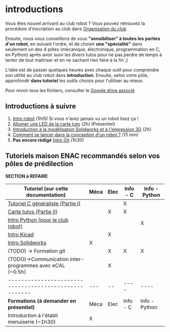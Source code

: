 # introductions

Vous êtes nouvel arrivant au club robot ?
Vous pouvez retrouvez la procédure d'inscription au club dans [Organisation du club](orgaClub.md)

Ensuite, nous vous conseillons de vous **"sensibiliser" à toutes les parties d'un robot**, en suivant l'ordre, et de choisir **une "spécialité"** dans seulement un des 4 pôles (mécanique, électronique, programmation en C, en Python) après avoir suivi les divers tutos pour ne pas perdre de temps à tenter de tout maitriser et en ne sachant rien faire à la fin ;)

L'idée est de passer quelques heures avec chaque outil pour comprendre son utilité au club robot dans **introduction**.
Ensuite, selon votre pôle, approfondir **dans tutoriel** les outils choisis pour l'utiliser au mieux.

Pour revoir tous les fichiers, consulter le 
[Google drive associé](https://drive.google.com/drive/u/1/folders/0B3TOHzAm3I1Sfk96R0xRZGctR3BGa242aGExelpXU2VCcnJmbjg1OVlMRVNyV0xJeTM5SVU?resourcekey=0-rhd8NIuvxKy_Zvdg25Wu4w)

## Introductions à suivre

1. [Intro robot](introRobot.md)  *(1h15)* Si vous n'avez jamais vu un robot lisez ça !
1. [Allumer une LED de la carte tuto](https://docs.google.com/document/d/1-jxdJCb0QWJrYiXEooCPBYri_L7LV24AF4ST5_-yBRs/edit) *(2h)* (Présentiel)
1. [Introduction à la modélisation Solidworks et à l'impression 3D](solidworks.md) *(2h)*
1. [Comment se lancer dans la conception d'un robot ?](../petits_tutos/index.md) *(15 min)*
1. **Pas encore rédigé** [Intro Git](../outils_communs/git.md) *(1h30)*

## Tutoriels maison ENAC recommandés selon vos pôles de prédilection

**SECTION à REFAIRE**

| Tutoriel  (sur cette documentation)                               | Méca | Elec | Info - C | Info - Python |
|-------------------------------------------------------------------|------|------|----------|---------------|
| [Tutoriel C généraliste (Partie I)](introC.md)                    |      |      |   X       |               |
| [Carte tutos (Partie II)](introC.md)                              |      | X    | X        |               |
| [Intro Python (pour le club robot)](introPython.md)               |      |      |          |      X       |
| [Intro Kicad](../outils_communs/kicad.md)                         |      | X    |          |           |
| [Intro Solidworks](../outils_communs/solidworks.md)               |  X    |    |          |           |
| (TODO) -> Formation git                                           |      | X   |    X    | X |
| (TODO)->Communication inter-programmes avec eCAL (~0.5h)   |      |   X   |       |        | Python |
| -----------------------------------------------------             |  ---   |  --  |     ----     |   ----        |
| **Formations   (à demander en présentiel)**             | Méca | Elec | Info - C | Info - Python |
| Introduction à l'établi menuiserie (~1h30)                        |   X   |    |        |  | 


